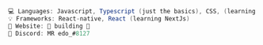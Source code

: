 ```csharp
💻 Languages: Javascript, Typescript (just the basics), CSS, (learning dart)
💡 Frameworks: React-native, React (learning NextJs)
💎 Website: 🚧 building 🚧
💬 Discord: MR edo_#8127
```

<!---
MRedojs/MRedojs is a ✨ special ✨ repository because its `README.md` (this file) appears on your GitHub profile.
You can click the Preview link to take a look at your changes.
--->

